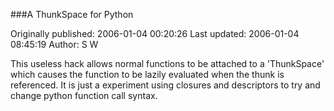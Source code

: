 ###A ThunkSpace for Python

Originally published: 2006-01-04 00:20:26
Last updated: 2006-01-04 08:45:19
Author: S W

This useless hack allows normal functions to be attached to a 'ThunkSpace' which causes the function to be lazily evaluated when the thunk is referenced. It is just a experiment using closures and descriptors to try and change python function call syntax.